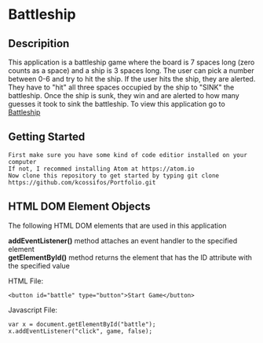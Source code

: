# Battleship

## Descripition 
This application is a battleship game where the board is 7 spaces long (zero counts as a space) and a ship is 3 spaces long. The user can pick a number between 0-6 and try to hit the ship. If the user hits the ship, they are alerted. They have to "hit" all three spaces occupied by the ship to "SINK" the battleship. Once the ship is sunk, they win and are alerted to how many guesses it took to sink the battleship. To view this application go to [Battleship](https://kcossifos.github.io/Javascript/battleship/battleship.html)

## Getting Started
```
First make sure you have some kind of code editior installed on your computer
If not, I recommed installing Atom at https://atom.io
Now clone this repository to get started by typing git clone https://github.com/kcossifos/Portfolio.git
```

## HTML DOM Element Objects
The following HTML DOM elements that are used in this application

**addEventListener()** method attaches an event handler to the specified element  
**getElementById()** method returns the element that has the ID attribute with the specified value  

HTML File:

```
<button id="battle" type="button">Start Game</button>
```


Javascript File:

```
var x = document.getElementById("battle");
x.addEventListener("click", game, false);
```



